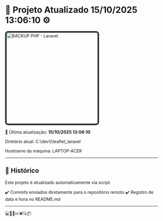 # 🚀 Projeto Atualizado **15/10/2025 13:06:10** ⚙️


<img width="300" src="https://upload.wikimedia.org/wikipedia/commons/3/36/Logo.min.svg" alt="BACKUP PHP - Laravel" style="border: 5px solid #333; border-radius: 10px;" />

📅 Última atualização: **15/10/2025 13:06:10**

Diretório atual: C:\dev\l\leaflet_laravel

Hostname da máquina: LAPTOP-ACER

---

## 📌 Histórico
Este projeto é atualizado automaticamente via script.

✔️ Commits enviados diretamente para o repositório remoto
✔️ Registro de data e hora no README.md

---

💻🧠✅✏️❌🔍📦
